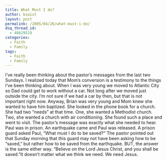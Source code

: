 ```yaml
---
title: What Must I do?
author: bsoist
layout: post
permalink: /2005/04/26/what-must-i-do/
dsq_thread_id:
  - 48629519
categories:
  - Faith
  - Family
tags:
  - Faith
  - Family
---
```

I&#8217;ve really been thinking about the pastor&#8217;s messages from the last two Sundays. I realized today that Mom&#8217;s conversion is a testimony to the things I&#8217;ve been thinking about. When I was very young we moved to Atlantic City so Dad could get to work without a car. Not long after we moved just outside the city. I&#8217;m not sure if we had a car by then, but that is not important right now. Anyway, Brian was very young and Mom knew she wanted to have him baptized. She looked in the phone book for a church. She had two &#8220;needs&#8221; at that time. One, she wanted a Methodist church. Two, she wanted a church with air conditioning. She found such a place and went to visit. The pastor&#8217;s message was exactly what she needed to hear. Paul was in prison. An earthquake came and Paul was released. A prison guard asked Paul, &#8220;What must I do to be saved?&#8221; The pastor pointed out that Sunday morning that this guard may not have been asking how to be &#8220;saved,&#8221; but rather how to be saved from the earthquake. BUT, the answer is the same either way. &#8220;Believe on the Lord Jesus Christ, and you shall be saved.&#8221;It doesn&#8217;t matter what we think we need. We need Jesus.

